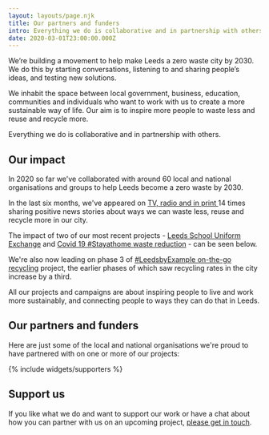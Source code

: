 ```yaml
---
layout: layouts/page.njk
title: Our partners and funders
intro: Everything we do is collaborative and in partnership with others.
date: 2020-03-01T23:00:00.000Z
---
```

We’re building a movement to help make Leeds a zero waste city by 2030.  We do this by starting conversations, listening to and sharing people’s ideas, and testing new solutions.

We inhabit the space between local government, business, education, communities and individuals who want to work with us to create a more sustainable way of life.  Our aim is to inspire more people to waste less and reuse and recycle more.

Everything we do is collaborative and in partnership with others.

## Our impact

In 2020 so far we've collaborated with around 60 local and national organisations and groups to help Leeds become a zero waste by 2030. 

In the last six months, we've appeared on [TV, radio and in print ](https://www.zerowasteleeds.org.uk/posts/media-coverage/)14 times sharing positive news stories about ways we can waste less, reuse and recycle more in our city.

The impact of two of our most recent projects - [Leeds School Uniform Exchange](https://www.zerowasteleeds.org.uk/posts/reflecting-on-two-months-of-leeds-school-uniform-exchange/) and [Covid 19 #Stayathome waste reduction](https://www.zerowasteleeds.org.uk/posts/reflections-on-running-our-social-enterprise-during-covid-19/) - can be seen below. 

We're also now leading on phase 3 of [\#LeedsbyExample on-the-go recycling](https://www.zerowasteleeds.org.uk/posts/leedsbyexample-on-the-go-recycling/) project, the earlier phases of which saw recycling rates in the city increase by a third.

All our projects and campaigns are about inspiring people to live and work more sustainably, and connecting people to ways they can do that in Leeds.

<!--EndFragment-->

## Our partners and funders

Here are just some of the local and national organisations we're proud to have partnered with on one or more of our projects:

{% include widgets/supporters %}

## Support us

If you like what we do and want to support our work or have a chat about how you can partner with us on an upcoming project, [please get in touch](mailto:info@zerowasteleeds.org.uk).